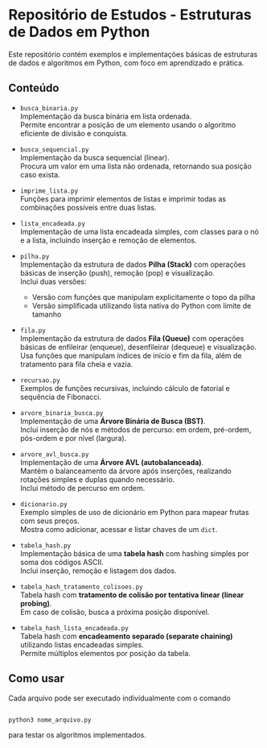 # Repositório de Estudos - Estruturas de Dados em Python

Este repositório contém exemplos e implementações básicas de estruturas de dados e algoritmos em Python, com foco em aprendizado e prática.

## Conteúdo

- `busca_binaria.py`  
  Implementação da busca binária em lista ordenada.  
  Permite encontrar a posição de um elemento usando o algoritmo eficiente de divisão e conquista.

- `busca_sequencial.py`  
  Implementação da busca sequencial (linear).  
  Procura um valor em uma lista não ordenada, retornando sua posição caso exista.

- `imprime_lista.py`  
  Funções para imprimir elementos de listas e imprimir todas as combinações possíveis entre duas listas.

- `lista_encadeada.py`  
  Implementação de uma lista encadeada simples, com classes para o nó e a lista, incluindo inserção e remoção de elementos.

- `pilha.py`  
  Implementação da estrutura de dados **Pilha (Stack)** com operações básicas de inserção (push), remoção (pop) e visualização.  
  Inclui duas versões:  
  - Versão com funções que manipulam explicitamente o topo da pilha  
  - Versão simplificada utilizando lista nativa do Python com limite de tamanho

- `fila.py`  
  Implementação da estrutura de dados **Fila (Queue)** com operações básicas de enfileirar (enqueue), desenfileirar (dequeue) e visualização.  
  Usa funções que manipulam índices de início e fim da fila, além de tratamento para fila cheia e vazia.

- `recursao.py`  
  Exemplos de funções recursivas, incluindo cálculo de fatorial e sequência de Fibonacci.


- `arvore_binaria_busca.py`  
  Implementação de uma **Árvore Binária de Busca (BST)**.  
  Inclui inserção de nós e métodos de percurso: em ordem, pré-ordem, pós-ordem e por nível (largura).


- `arvore_avl_busca.py`  
  Implementação de uma **Árvore AVL (autobalanceada)**.  
  Mantém o balanceamento da árvore após inserções, realizando rotações simples e duplas quando necessário.  
  Inclui método de percurso em ordem.

- `dicionario.py`  
  Exemplo simples de uso de dicionário em Python para mapear frutas com seus preços.  
  Mostra como adicionar, acessar e listar chaves de um `dict`.

- `tabela_hash.py`  
  Implementação básica de uma **tabela hash** com hashing simples por soma dos códigos ASCII.  
  Inclui inserção, remoção e listagem dos dados.

- `tabela_hash_tratamento_colisoes.py`  
  Tabela hash com **tratamento de colisão por tentativa linear (linear probing)**.  
  Em caso de colisão, busca a próxima posição disponível.

- `tabela_hash_lista_encadeada.py`  
  Tabela hash com **encadeamento separado (separate chaining)** utilizando listas encadeadas simples.  
  Permite múltiplos elementos por posição da tabela.

## Como usar

Cada arquivo pode ser executado individualmente com o comando

```bash

python3 nome_arquivo.py

```

 para testar os algoritmos implementados.  


